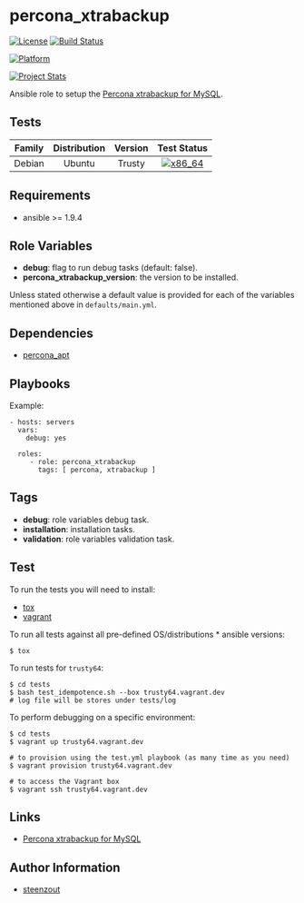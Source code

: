 # percona_xtrabackup

[![License](https://img.shields.io/badge/license-New%20BSD-blue.svg?style=flat)](https://raw.githubusercontent.com/saucelabs-ansible/percona_xtrabackup/master/LICENSE)
[![Build Status](https://travis-ci.org/saucelabs-ansible/percona_xtrabackup.svg?branch=master)](https://travis-ci.org/saucelabs-ansible/percona_xtrabackup)

[![Platform](http://img.shields.io/badge/platform-ubuntu-dd4814.svg?style=flat)](#)

[![Project Stats](https://www.openhub.net/p/saucelabs-ansible-percona_xtrabackup/widgets/project_thin_badge.gif)](https://www.openhub.net/p/saucelabs-ansible-percona_xtrabackup/)

Ansible role to setup the [Percona xtrabackup for MySQL](https://www.percona.com/software/mysql-tools/percona-xtrabackup).


## Tests

| Family | Distribution | Version | Test Status |
|:-:|:-:|:-:|:-:|
| Debian | Ubuntu  | Trusty  | [![x86_64](http://img.shields.io/badge/x86_64-passed-006400.svg?style=flat)](#) |


## Requirements

- ansible >= 1.9.4


## Role Variables

- **debug**: flag to run debug tasks (default: false).
- **percona_xtrabackup_version**: the version to be installed.

Unless stated otherwise
a default value is provided for each of the variables mentioned above
in `defaults/main.yml`.


## Dependencies

- [percona_apt](https://github.com/saucelabs-ansible/percona_apt)


## Playbooks

Example:

    - hosts: servers
      vars:
        debug: yes

      roles:
         - role: percona_xtrabackup
           tags: [ percona, xtrabackup ]


## Tags

- **debug**: role variables debug task.
- **installation**: installation tasks.
- **validation**: role variables validation task.


## Test

To run the tests you will need to install:

- [tox](https://tox.readthedocs.org/)
- [vagrant](https://www.vagrantup.com/)

To run all tests against all pre-defined OS/distributions * ansible versions:

```
$ tox
```

To run tests for `trusty64`:

```
$ cd tests
$ bash test_idempotence.sh --box trusty64.vagrant.dev
# log file will be stores under tests/log
```

To perform debugging on a specific environment:

```
$ cd tests
$ vagrant up trusty64.vagrant.dev

# to provision using the test.yml playbook (as many time as you need)
$ vagrant provision trusty64.vagrant.dev

# to access the Vagrant box
$ vagrant ssh trusty64.vagrant.dev
```


## Links

- [Percona xtrabackup for MySQL](https://www.percona.com/software/mysql-tools/percona-xtrabackup)


## Author Information

- [steenzout](https://github.com/steenzout/)
